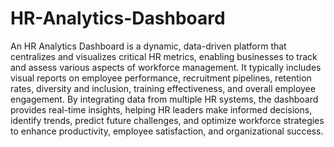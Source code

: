 # HR-Analytics-Dashboard
An HR Analytics Dashboard is a dynamic, data-driven platform that centralizes and visualizes critical HR metrics, enabling businesses to track and assess various aspects of workforce management. It typically includes visual reports on employee performance, recruitment pipelines, retention rates, diversity and inclusion, training effectiveness, and overall employee engagement. By integrating data from multiple HR systems, the dashboard provides real-time insights, helping HR leaders make informed decisions, identify trends, predict future challenges, and optimize workforce strategies to enhance productivity, employee satisfaction, and organizational success.
